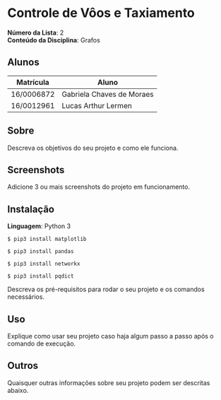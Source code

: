 # Controle de Vôos e Taxiamento

**Número da Lista**: 2<br>
**Conteúdo da Disciplina**: Grafos<br>

## Alunos
|Matrícula | Aluno |
| -- | -- |
| 16/0006872  |  Gabriela Chaves de Moraes |
| 16/0012961  |  Lucas Arthur Lermen |

## Sobre 
Descreva os objetivos do seu projeto e como ele funciona. 

## Screenshots
Adicione 3 ou mais screenshots do projeto em funcionamento.

## Instalação 
**Linguagem**: Python 3<br>

``` console
$ pip3 install matplotlib

$ pip3 install pandas

$ pip3 install networkx

$ pip3 install pqdict

```

Descreva os pré-requisitos para rodar o seu projeto e os comandos necessários.

## Uso 
Explique como usar seu projeto caso haja algum passo a passo após o comando de execução.

## Outros 
Quaisquer outras informações sobre seu projeto podem ser descritas abaixo.




